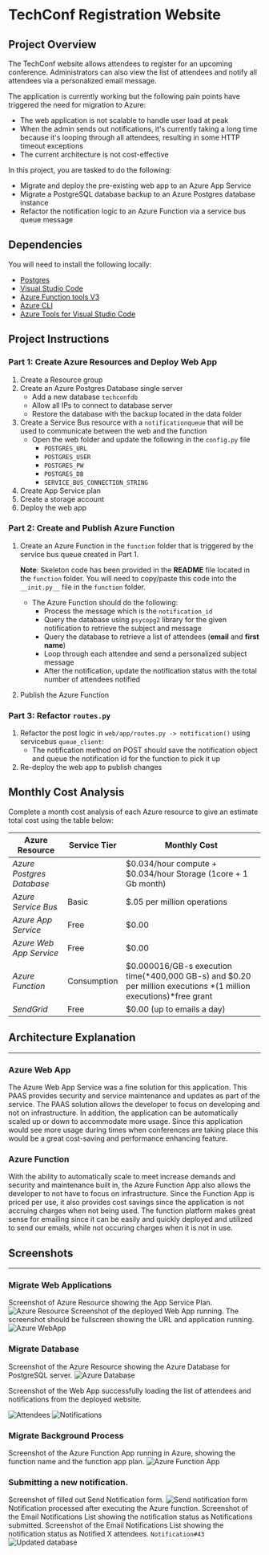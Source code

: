 # TechConf Registration Website

## Project Overview
The TechConf website allows attendees to register for an upcoming conference. Administrators can also view the list of attendees and notify all attendees via a personalized email message.

The application is currently working but the following pain points have triggered the need for migration to Azure:
 - The web application is not scalable to handle user load at peak
 - When the admin sends out notifications, it's currently taking a long time because it's looping through all attendees, resulting in some HTTP timeout exceptions
 - The current architecture is not cost-effective 

In this project, you are tasked to do the following:
- Migrate and deploy the pre-existing web app to an Azure App Service
- Migrate a PostgreSQL database backup to an Azure Postgres database instance
- Refactor the notification logic to an Azure Function via a service bus queue message

## Dependencies

You will need to install the following locally:
- [Postgres](https://www.postgresql.org/download/)
- [Visual Studio Code](https://code.visualstudio.com/download)
- [Azure Function tools V3](https://docs.microsoft.com/en-us/azure/azure-functions/functions-run-local?tabs=windows%2Ccsharp%2Cbash#install-the-azure-functions-core-tools)
- [Azure CLI](https://docs.microsoft.com/en-us/cli/azure/install-azure-cli?view=azure-cli-latest)
- [Azure Tools for Visual Studio Code](https://marketplace.visualstudio.com/items?itemName=ms-vscode.vscode-node-azure-pack)

## Project Instructions

### Part 1: Create Azure Resources and Deploy Web App
1. Create a Resource group
2. Create an Azure Postgres Database single server
   - Add a new database `techconfdb`
   - Allow all IPs to connect to database server
   - Restore the database with the backup located in the data folder
3. Create a Service Bus resource with a `notificationqueue` that will be used to communicate between the web and the function
   - Open the web folder and update the following in the `config.py` file
      - `POSTGRES_URL`
      - `POSTGRES_USER`
      - `POSTGRES_PW`
      - `POSTGRES_DB`
      - `SERVICE_BUS_CONNECTION_STRING`
4. Create App Service plan
5. Create a storage account
6. Deploy the web app

### Part 2: Create and Publish Azure Function
1. Create an Azure Function in the `function` folder that is triggered by the service bus queue created in Part 1.

      **Note**: Skeleton code has been provided in the **README** file located in the `function` folder. You will need to copy/paste this code into the `__init.py__` file in the `function` folder.
      - The Azure Function should do the following:
         - Process the message which is the `notification_id`
         - Query the database using `psycopg2` library for the given notification to retrieve the subject and message
         - Query the database to retrieve a list of attendees (**email** and **first name**)
         - Loop through each attendee and send a personalized subject message
         - After the notification, update the notification status with the total number of attendees notified
2. Publish the Azure Function

### Part 3: Refactor `routes.py`
1. Refactor the post logic in `web/app/routes.py -> notification()` using servicebus `queue_client`:
   - The notification method on POST should save the notification object and queue the notification id for the function to pick it up
2. Re-deploy the web app to publish changes

## Monthly Cost Analysis
Complete a month cost analysis of each Azure resource to give an estimate total cost using the table below:

| Azure Resource | Service Tier | Monthly Cost |
| ------------ | ------------ | ------------ |
| *Azure Postgres Database* |     |    $0.034/hour compute +  $0.034/hour Storage (1core + 1 Gb month)         |
| *Azure Service Bus*   |    Basic     |      $.05 per million operations        |
| *Azure App Service*   |     Free    |        $0.00      |
|*Azure Web App Service* | Free|$0.00|
|*Azure Function* | Consumption|$0.000016/GB-s execution time(*400,000 GB-s) and $0.20 per million executions *(1 million executions)*free grant|$0.00 at current usuage|
|*SendGrid* | Free |$0.00 (up to emails a day)|

## Architecture Explanation
---
### Azure Web App 
The Azure Web App Service was a fine solution for this application. This PAAS provides security and service maintenance and updates as part of the service. The PAAS solution allows the developer to focus on developing and not on infrastructure. In addition, the application can be automatically scaled up or down to accommodate more usage. Since this application would see more usage during times when conferences are taking place this would be a great cost-saving and performance enhancing feature. 
### Azure Function
With the ability to automatically scale to meet increase demands and security and maintenance built in, the Azure Function App also allows the developer to not have to focus on infrastructure. Since the Function App is priced per use, it also provides cost savings since the application is not accruing charges when not being used. The function platform makes great sense for emailing since it can be easily and quickly deployed and utilized to send our emails, while not occuring charges when it is not in use.
## Screenshots
---
### Migrate Web Applications

Screenshot of Azure Resource showing the App Service Plan.
![Azure Resource](./screenshots/1.1.png)
Screenshot of the deployed Web App running. The screenshot should be fullscreen showing the URL and application running.
![Azure WebApp](./screenshots/1.2.png)

### Migrate Database

Screenshot of the Azure Resource showing the Azure Database for PostgreSQL server.
![Azure Database](./screenshots/2.1.png)

Screenshot of the Web App successfully loading the list of attendees and notifications from the deployed website.

![Attendees](./screenshots/2.2.png)
![Notifications](./screenshots/2.3.png)

### Migrate Background Process

Screenshot of the Azure Function App running in Azure, showing the function name and the function app plan.
![Azure Function App](./screenshots/3.1.png)

### Submitting a new notification.
Screenshot of filled out Send Notification form.
![Send notification form](./screenshots/4.1.png)
Notification processed after executing the Azure function.
Screenshot of the Email Notifications List showing the notification status as Notifications submitted.
Screenshot of the Email Notifications List showing the notification status as Notified X attendees.
`Notification#43`
![Updated database](./screenshots/4.2.png)


